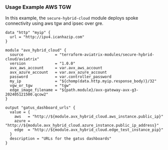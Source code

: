 ### Usage Example AWS TGW

In this example, the `secure-hybrid-cloud` module deploys spoke connectivity using aws tgw and ipsec over gre.

```hcl
data "http" "myip" {
  url = "http://ipv4.icanhazip.com"
}

module "avx_hybrid_cloud" {
  source              = "terraform-aviatrix-modules/secure-hybrid-cloud/aviatrix"
  version             = "1.0.0"
  avx_aws_account     = var.avx_aws_account
  avx_azure_account   = var.avx_azure_account
  password            = var.controller_password
  my_ip               = "${chomp(data.http.myip.response_body)}/32"
  vgw_or_tgw          = "tgw"
  edge_image_filename = "${path.module}/avx-gateway-avx-g3-202405121500.qcow2"
}

output "gatus_dashboard_urls" {
  value = {
    aws   = "http://${module.avx_hybrid_cloud.aws_instance.public_ip}"
    azure = "http://${module.avx_hybrid_cloud.azure_instance.public_ip_address}"
    edge  = "http://${module.avx_hybrid_cloud.edge_test_instance_pip}"
  }
  description = "URLs for the gatus dashboards"
}
```
